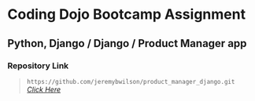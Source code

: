 # Coding Dojo Bootcamp Assignment
## Python, Django / Django / Product Manager app

### Repository Link

> ``` https://github.com/jeremybwilson/product_manager_django.git ```<br>
> _[Click Here](https://github.com/jeremybwilson/product_manager_django.git)_